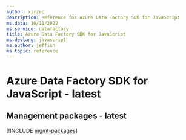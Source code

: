 ```yaml
---
author: xirzec
description: Reference for Azure Data Factory SDK for JavaScript
ms.data: 10/11/2022
ms.service: datafactory
title: Azure Data Factory SDK for JavaScript
ms.devlang: javascript
ms.author: jeffish
ms.topic: reference
---
```

# Azure Data Factory SDK for JavaScript - latest

## Management packages - latest
[!INCLUDE [mgmt-packages](data-factory-mgmt-index.md)]